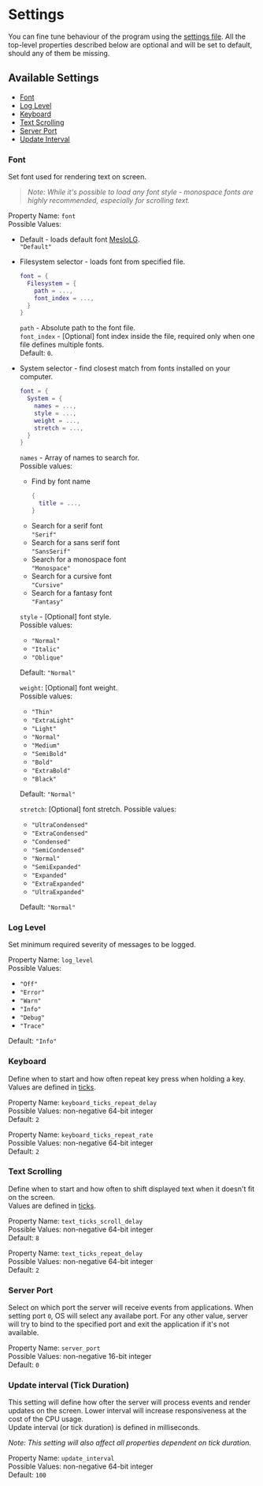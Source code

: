 # Settings

You can fine tune behaviour of the program using the [settings file](../config/settings.lua).
All the top-level properties described below are optional and will be set to default, should any of them be missing.

## Available Settings

- [Font](#font)
- [Log Level](#log-level)
- [Keyboard](#keyboard)
- [Text Scrolling](#text-scrolling)
- [Server Port](#server-port)
- [Update Interval](#update-interval-tick-duration)

### Font

Set font used for rendering text on screen.

> _Note: While it's possible to load any font style - monospace fonts are highly recommended, especially for scrolling
text._

Property Name: `font`  
Possible Values:

- Default - loads default font [MesloLG](../steelseries_oled/assets/fonts/Meslo/).  
  `"Default"`
- Filesystem selector - loads font from specified file.
  ```lua
  font = {
    Filesystem = {
      path = ...,
      font_index = ...,
    }
  }
  ```
  `path` - Absolute path to the font file.  
  `font_index` - [Optional] font index inside the file, required only when one file defines multiple fonts.  
  Default: `0`.
- System selector - find closest match from fonts installed on your computer.
  ```lua
  font = {
    System = {
      names = ...,
      style = ...,
      weight = ...,
      stretch = ...,
    }
  }
  ```
  `names` - Array of names to search for.  
  Possible values:
    - Find by font name
      ```lua
      {
        title = ...,
      }
      ```
    - Search for a serif font  
      `"Serif"`
    - Search for a sans serif font  
      `"SansSerif"`
    - Search for a monospace font  
      `"Monospace"`
    - Search for a cursive font  
      `"Cursive"`
    - Search for a fantasy font  
      `"Fantasy"`

  `style` - [Optional] font style.  
  Possible values:
    - `"Normal"`
    - `"Italic"`
    - `"Oblique"`

  Default: `"Normal"`

  `weight`: [Optional] font weight.  
  Possible values:
    - `"Thin"`
    - `"ExtraLight"`
    - `"Light"`
    - `"Normal"`
    - `"Medium"`
    - `"SemiBold"`
    - `"Bold"`
    - `"ExtraBold"`
    - `"Black"`

  Default: `"Normal"`

  `stretch`: [Optional] font stretch.
  Possible values:
    - `"UltraCondensed"`
    - `"ExtraCondensed"`
    - `"Condensed"`
    - `"SemiCondensed"`
    - `"Normal"`
    - `"SemiExpanded"`
    - `"Expanded"`
    - `"ExtraExpanded"`
    - `"UltraExpanded"`

  Default: `"Normal"`

### Log Level

Set minimum required severity of messages to be logged.

Property Name: `log_level`  
Possible Values:

- `"Off"`
- `"Error"`
- `"Warn"`
- `"Info"`
- `"Debug"`
- `"Trace"`

Default: `"Info"`

### Keyboard

Define when to start and how often repeat key press when holding a key.  
Values are defined in [ticks](#update-interval-tick-duration).

Property Name: `keyboard_ticks_repeat_delay`  
Possible Values: non-negative 64-bit integer  
Default: `2`

Property Name: `keyboard_ticks_repeat_rate`  
Possible Values: non-negative 64-bit integer  
Default: `2`

### Text Scrolling

Define when to start and how often to shift displayed text when it doesn't fit on the screen.  
Values are defined in [ticks](#update-interval-tick-duration).

Property Name: `text_ticks_scroll_delay`  
Possible Values: non-negative 64-bit integer  
Default: `8`

Property Name: `text_ticks_repeat_delay`  
Possible Values: non-negative 64-bit integer  
Default: `2`

### Server Port

Select on which port the server will receive events from applications. When setting port `0`, OS will select any
availabe port. For any other value, server will try to bind to the specified port and exit the application if it's not
available.

Property Name: `server_port`  
Possible Values: non-negative 16-bit integer  
Default: `0`

### Update interval (Tick Duration)

This setting will define how ofter the server will process events and render updates on the screen. Lower interval will
increase responsiveness at the cost of the CPU usage.  
Update interval (or tick duration) is defined in milliseconds.

_Note: This setting will also affect all properties dependent on tick duration._

Property Name: `update_interval`  
Possible Values: non-negative 64-bit integer  
Default: `100`
